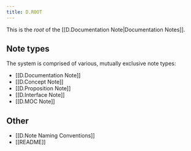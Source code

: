 ```yaml
---
title: D.ROOT
---
```


This is the *root* of the [[D.Documentation Note|Documentation Notes]].


## Note types

The system is comprised of various, mutually exclusive note types:

- [[D.Documentation Note]]
- [[D.Concept Note]]
- [[D.Proposition Note]]
- [[D.Interface Note]]
- [[D.MOC Note]]

## Other
- [[D.Note Naming Conventions]]
- [[README]]